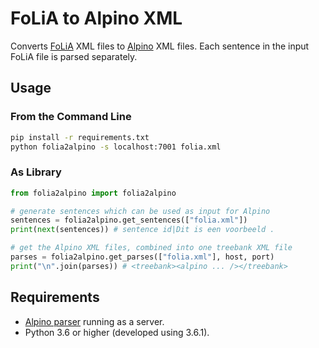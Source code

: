 # FoLiA to Alpino XML

Converts [FoLiA](https://proycon.github.io/folia/) XML files to [Alpino](www.let.rug.nl/vannoord/alp/Alpino) XML files. Each sentence in the input FoLiA file is parsed separately.

## Usage

### From the Command Line
```bash
pip install -r requirements.txt
python folia2alpino -s localhost:7001 folia.xml
```


### As Library
```python
from folia2alpino import folia2alpino

# generate sentences which can be used as input for Alpino
sentences = folia2alpino.get_sentences(["folia.xml"])
print(next(sentences)) # sentence id|Dit is een voorbeeld .

# get the Alpino XML files, combined into one treebank XML file
parses = folia2alpino.get_parses(["folia.xml"], host, port)
print("\n".join(parses)) # <treebank><alpino ... /></treebank>
```
## Requirements

* [Alpino parser](www.let.rug.nl/vannoord/alp/Alpino) running as a server.
* Python 3.6 or higher (developed using 3.6.1).
